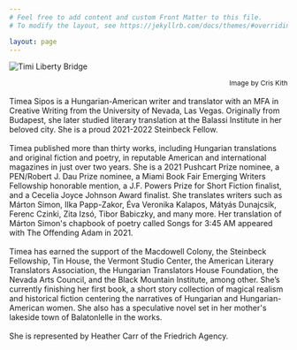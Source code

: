 ```yaml
---
# Feel free to add content and custom Front Matter to this file.
# To modify the layout, see https://jekyllrb.com/docs/themes/#overriding-theme-defaults

layout: page
---
```


![Timi Liberty Bridge](assets/img/main-timi.jpg) 
<div style="font-size:0.875em; text-align:right">Image by Cris Kith</div>

<br/>

<div stype="text-align:justify; text-justify:inter-word;">
Timea Sipos is a Hungarian-American writer and translator with an MFA in Creative Writing from the 
University of Nevada, Las Vegas. Originally from Budapest, she later studied literary translation 
at the Balassi Institute in her beloved city. She is a proud 2021-2022 Steinbeck Fellow.
</div>
<br/>

<div stype="text-align:justify; text-justify:inter-word;">
Timea published more than thirty works, including Hungarian translations and original fiction and 
poetry, in reputable American and international magazines in just over two years. She is a
2021 Pushcart Prize nominee, a PEN/Robert J. Dau Prize nominee, a Miami Book Fair Emerging Writers 
Fellowship honorable mention, a J.F. Powers Prize for Short Fiction finalist, and a Cecelia Joyce 
Johnson Award finalist. She translates writers such as Márton Simon, Ilka Papp-Zakor, Éva Veronika 
Kalapos, Mátyás Dunajcsik, Ferenc Czinki, Zita Izsó, Tibor Babiczky, and many more. Her translation 
of Márton Simon's chapbook of poetry called Songs for 3:45 AM appeared with The Offending Adam in 2021.
</div>
<br/>

<div stype="text-align:justify; text-justify:inter-word;">
Timea has earned the support of the Macdowell Colony, the Steinbeck Fellowship, Tin House, the Vermont 
Studio Center, the American Literary Translators Association, the Hungarian Translators House Foundation, 
the Nevada Arts Council, and the Black Mountain Institute, among other. She’s currently finishing her first 
book, a short story collection of magical realism and historical fiction centering the narratives of 
Hungarian and Hungarian-American women. She also has a speculative novel set in her mother's lakeside
town of Balatonlelle in the works. 
</div>
<br/>

<div stype="text-align:justify; text-justify:inter-word;">
  She is represented by Heather Carr of the Friedrich Agency.
</div>
<br/>

